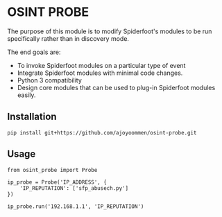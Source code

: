 # OSINT PROBE

The purpose of this module is to modify Spiderfoot's modules to be run specifically rather than in discovery mode.

The end goals are:
 
 * To invoke Spiderfoot modules on a particular type of event
 * Integrate Spiderfoot modules with minimal code changes.
 * Python 3 compatibility
 * Design core modules that can be used to plug-in Spiderfoot modules easily.

## Installation

    pip install git+https://github.com/ajoyoommen/osint-probe.git


## Usage

    from osint_probe import Probe

    ip_probe = Probe('IP_ADDRESS', {
        'IP_REPUTATION': ['sfp_abusech.py']
    })

    ip_probe.run('192.168.1.1', 'IP_REPUTATION')

